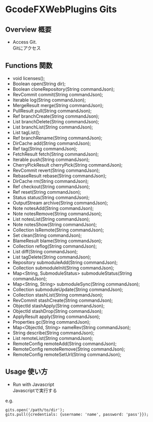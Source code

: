 # GcodeFXWebPlugins Gits
## Overview 概要
 * Access Git.  
 Gitにアクセス
## Functions 関数
 * void licenses();
 * Boolean open(String dir);
 * Boolean cloneRepository(String commandJson);
 * RevCommit commit(String commandJson);
 * Iterable<RevCommit> log(String commandJson);
 * MergeResult merge(String commandJson);
 * PullResult pull(String commandJson);
 * Ref branchCreate(String commandJson);
 * List<String> branchDelete(String commandJson);
 * List<Ref> branchList(String commandJson);
 * List<Ref> tagList();
 * Ref branchRename(String commandJson);
 * DirCache add(String commandJson);
 * Ref tag(String commandJson);
 * FetchResult fetch(String commandJson);
 * Iterable<PushResult> push(String commandJson);
 * CherryPickResult cherryPick(String commandJson);
 * RevCommit revert(String commandJson);
 * RebaseResult rebase(String commandJson);
 * DirCache rm(String commandJson);
 * Ref checkout(String commandJson);
 * Ref reset(String commandJson);
 * Status status(String commandJson);
 * OutputStream archive(String commandJson);
 * Note notesAdd(String commandJson);
 * Note notesRemove(String commandJson);
 * List<Note> notesList(String commandJson);
 * Note notesShow(String commandJson);
 * Collection<Ref> lsRemote(String commandJson);
 * Set<String> clean(String commandJson);
 * BlameResult blame(String commandJson);
 * Collection<ReflogEntry> reflog(String commandJson);
 * List<DiffEntry> diff(String commandJson);
 * List<String> tagDelete(String commandJson);
 * Repository submoduleAdd(String commandJson);
 * Collection<String> submoduleInit(String commandJson);
 * Map<String, SubmoduleStatus> submoduleStatus(String commandJson);
 * Map<String, String> submoduleSync(String commandJson);
 * Collection<String> submoduleUpdate(String commandJson);
 * Collection<RevCommit> stashList(String commandJson);
 * RevCommit stashCreate(String commandJson);
 * ObjectId stashApply(String commandJson);
 * ObjectId stashDrop(String commandJson);
 * ApplyResult apply(String commandJson);
 * Properties gc(String commandJson);
 * Map<ObjectId, String> nameRev(String commandJson);
 * String describe(String commandJson);
 * List<RemoteConfig> remoteList(String commandJson);
 * RemoteConfig remoteAdd(String commandJson);
 * RemoteConfig remoteRemove(String commandJson);
 * RemoteConfig remoteSetUrl(String commandJson);
## Usage 使い方
 * Run with Javascript  
 Javascriptで実行する  
 
e.g.  
```
gits.open('/path/to/dir');
gits.pull({credentials: {username: 'name', password: 'pass'}});
```
